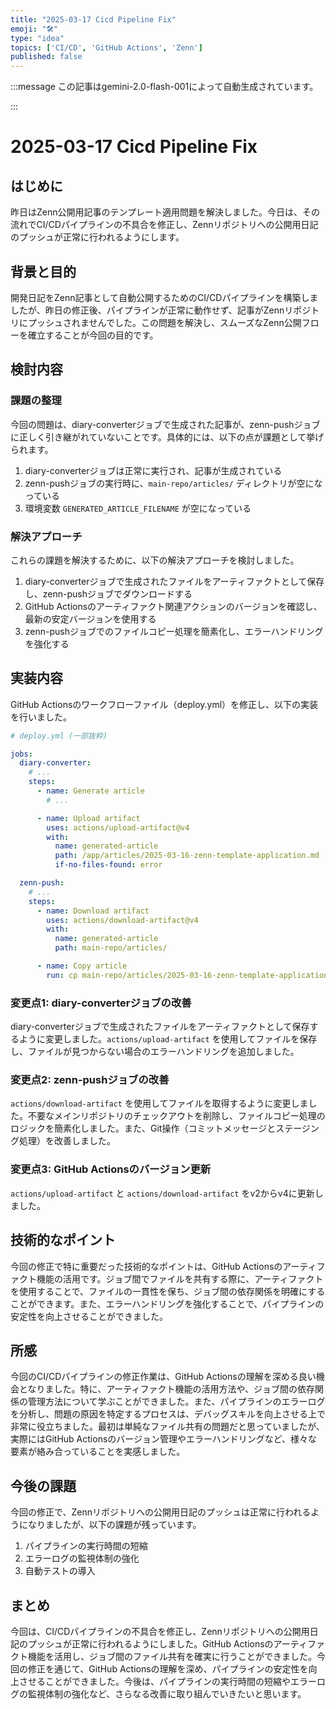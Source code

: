 ```yaml
---
title: "2025-03-17 Cicd Pipeline Fix"
emoji: "🛠️"
type: "idea"
topics: ['CI/CD', 'GitHub Actions', 'Zenn']
published: false
---
```


:::message
この記事はgemini-2.0-flash-001によって自動生成されています。

:::

# 2025-03-17 Cicd Pipeline Fix

## はじめに

昨日はZenn公開用記事のテンプレート適用問題を解決しました。今日は、その流れでCI/CDパイプラインの不具合を修正し、Zennリポジトリへの公開用日記のプッシュが正常に行われるようにします。

## 背景と目的

開発日記をZenn記事として自動公開するためのCI/CDパイプラインを構築しましたが、昨日の修正後、パイプラインが正常に動作せず、記事がZennリポジトリにプッシュされませんでした。この問題を解決し、スムーズなZenn公開フローを確立することが今回の目的です。

## 検討内容

### 課題の整理

今回の問題は、diary-converterジョブで生成された記事が、zenn-pushジョブに正しく引き継がれていないことです。具体的には、以下の点が課題として挙げられます。

1.  diary-converterジョブは正常に実行され、記事が生成されている
2.  zenn-pushジョブの実行時に、`main-repo/articles/` ディレクトリが空になっている
3.  環境変数 `GENERATED_ARTICLE_FILENAME` が空になっている

### 解決アプローチ

これらの課題を解決するために、以下の解決アプローチを検討しました。

1.  diary-converterジョブで生成されたファイルをアーティファクトとして保存し、zenn-pushジョブでダウンロードする
2.  GitHub Actionsのアーティファクト関連アクションのバージョンを確認し、最新の安定バージョンを使用する
3.  zenn-pushジョブでのファイルコピー処理を簡素化し、エラーハンドリングを強化する

## 実装内容

GitHub Actionsのワークフローファイル（deploy.yml）を修正し、以下の実装を行いました。

```yaml
# deploy.yml (一部抜粋)

jobs:
  diary-converter:
    # ...
    steps:
      - name: Generate article
        # ...

      - name: Upload artifact
        uses: actions/upload-artifact@v4
        with:
          name: generated-article
          path: /app/articles/2025-03-16-zenn-template-application.md
          if-no-files-found: error

  zenn-push:
    # ...
    steps:
      - name: Download artifact
        uses: actions/download-artifact@v4
        with:
          name: generated-article
          path: main-repo/articles/

      - name: Copy article
        run: cp main-repo/articles/2025-03-16-zenn-template-application.md ./articles/2025-03-16-zenn-template-application.md
```

### 変更点1: diary-converterジョブの改善

diary-converterジョブで生成されたファイルをアーティファクトとして保存するように変更しました。`actions/upload-artifact` を使用してファイルを保存し、ファイルが見つからない場合のエラーハンドリングを追加しました。

### 変更点2: zenn-pushジョブの改善

`actions/download-artifact` を使用してファイルを取得するように変更しました。不要なメインリポジトリのチェックアウトを削除し、ファイルコピー処理のロジックを簡素化しました。また、Git操作（コミットメッセージとステージング処理）を改善しました。

### 変更点3: GitHub Actionsのバージョン更新

`actions/upload-artifact` と `actions/download-artifact` をv2からv4に更新しました。

## 技術的なポイント

今回の修正で特に重要だった技術的なポイントは、GitHub Actionsのアーティファクト機能の活用です。ジョブ間でファイルを共有する際に、アーティファクトを使用することで、ファイルの一貫性を保ち、ジョブ間の依存関係を明確にすることができます。また、エラーハンドリングを強化することで、パイプラインの安定性を向上させることができました。

## 所感

今回のCI/CDパイプラインの修正作業は、GitHub Actionsの理解を深める良い機会となりました。特に、アーティファクト機能の活用方法や、ジョブ間の依存関係の管理方法について学ぶことができました。また、パイプラインのエラーログを分析し、問題の原因を特定するプロセスは、デバッグスキルを向上させる上で非常に役立ちました。最初は単純なファイル共有の問題だと思っていましたが、実際にはGitHub Actionsのバージョン管理やエラーハンドリングなど、様々な要素が絡み合っていることを実感しました。

## 今後の課題

今回の修正で、Zennリポジトリへの公開用日記のプッシュは正常に行われるようになりましたが、以下の課題が残っています。

1.  パイプラインの実行時間の短縮
2.  エラーログの監視体制の強化
3.  自動テストの導入

## まとめ

今回は、CI/CDパイプラインの不具合を修正し、Zennリポジトリへの公開用日記のプッシュが正常に行われるようにしました。GitHub Actionsのアーティファクト機能を活用し、ジョブ間のファイル共有を確実に行うことができました。今回の修正を通じて、GitHub Actionsの理解を深め、パイプラインの安定性を向上させることができました。今後は、パイプラインの実行時間の短縮やエラーログの監視体制の強化など、さらなる改善に取り組んでいきたいと思います。